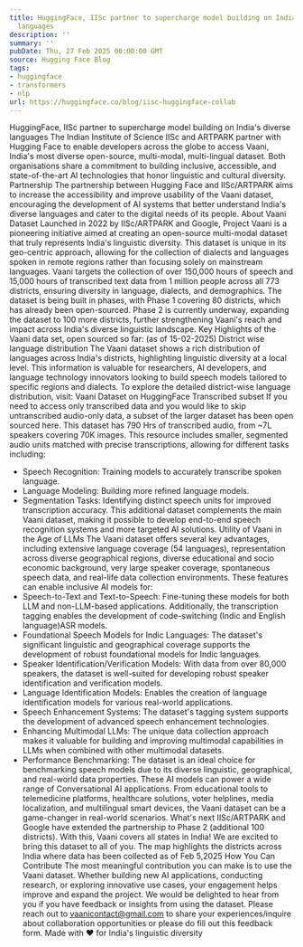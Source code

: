 ```yaml
---
title: HuggingFace, IISc partner to supercharge model building on India's diverse
  languages
description: ''
summary: ''
pubDate: Thu, 27 Feb 2025 00:00:00 GMT
source: Hugging Face Blog
tags:
- huggingface
- transformers
- nlp
url: https://huggingface.co/blog/iisc-huggingface-collab
---
```


HuggingFace, IISc partner to supercharge model building on India's diverse languages
The Indian Institute of Science IISc and ARTPARK partner with Hugging Face to enable developers across the globe to access Vaani, India's most diverse open-source, multi-modal, multi-lingual dataset. Both organisations share a commitment to building inclusive, accessible, and state-of-the-art AI technologies that honor linguistic and cultural diversity.
Partnership
The partnership between Hugging Face and IISc/ARTPARK aims to increase the accessibility and improve usability of the Vaani dataset, encouraging the development of AI systems that better understand India's diverse languages and cater to the digital needs of its people.
About Vaani Dataset
Launched in 2022 by IISc/ARTPARK and Google, Project Vaani is a pioneering initiative aimed at creating an open-source multi-modal dataset that truly represents India's linguistic diversity. This dataset is unique in its geo-centric approach, allowing for the collection of dialects and languages spoken in remote regions rather than focusing solely on mainstream languages.
Vaani targets the collection of over 150,000 hours of speech and 15,000 hours of transcribed text data from 1 million people across all 773 districts, ensuring diversity in language, dialects, and demographics.
The dataset is being built in phases, with Phase 1 covering 80 districts, which has already been open-sourced. Phase 2 is currently underway, expanding the dataset to 100 more districts, further strengthening Vaani's reach and impact across India's diverse linguistic landscape.
Key Highlights of the Vaani data set, open sourced so far: (as of 15-02-2025)
District wise language distribution
The Vaani dataset shows a rich distribution of languages across India's districts, highlighting linguistic diversity at a local level. This information is valuable for researchers, AI developers, and language technology innovators looking to build speech models tailored to specific regions and dialects. To explore the detailed district-wise language distribution, visit: Vaani Dataset on HuggingFace
Transcribed subset
If you need to access only transcribed data and you would like to skip untranscribed audio-only data, a subset of the larger dataset has been open sourced here. This dataset has 790 Hrs of transcribed audio, from ~7L speakers covering 70K images. This resource includes smaller, segmented audio units matched with precise transcriptions, allowing for different tasks including:
- Speech Recognition: Training models to accurately transcribe spoken language.
- Language Modeling: Building more refined language models.
- Segmentation Tasks: Identifying distinct speech units for improved transcription accuracy.
This additional dataset complements the main Vaani dataset, making it possible to develop end-to-end speech recognition systems and more targeted AI solutions.
Utility of Vaani in the Age of LLMs
The Vaani dataset offers several key advantages, including extensive language coverage (54 languages), representation across diverse geographical regions, diverse educational and socio economic background, very large speaker coverage, spontaneous speech data, and real-life data collection environments. These features can enable inclusive AI models for:
- Speech-to-Text and Text-to-Speech: Fine-tuning these models for both LLM and non-LLM-based applications. Additionally, the transcription tagging enables the development of code-switching (Indic and English language)ASR models.
- Foundational Speech Models for Indic Languages: The dataset's significant linguistic and geographical coverage supports the development of robust foundational models for Indic languages.
- Speaker Identification/Verification Models: With data from over 80,000 speakers, the dataset is well-suited for developing robust speaker identification and verification models.
- Language Identification Models: Enables the creation of language identification models for various real-world applications.
- Speech Enhancement Systems: The dataset's tagging system supports the development of advanced speech enhancement technologies.
- Enhancing Multimodal LLMs: The unique data collection approach makes it valuable for building and improving multimodal capabilities in LLMs when combined with other multimodal datasets.
- Performance Benchmarking: The dataset is an ideal choice for benchmarking speech models due to its diverse linguistic, geographical, and real-world data properties.
These AI models can power a wide range of Conversational AI applications. From educational tools to telemedicine platforms, healthcare solutions, voter helplines, media localization, and multilingual smart devices, the Vaani dataset can be a game-changer in real-world scenarios.
What's next
IISc/ARTPARK and Google have extended the partnership to Phase 2 (additional 100 districts). With this, Vaani covers all states in India! We are excited to bring this dataset to all of you.
The map highlights the districts across India where data has been collected as of Feb 5,2025
How You Can Contribute
The most meaningful contribution you can make is to use the Vaani dataset. Whether building new AI applications, conducting research, or exploring innovative use cases, your engagement helps improve and expand the project.
We would be delighted to hear from you if you have feedback or insights from using the dataset. Please reach out to vaanicontact@gmail.com to share your experiences/inquire about collaboration opportunities or please do fill out this feedback form.
Made with ❤️ for India's linguistic diversity